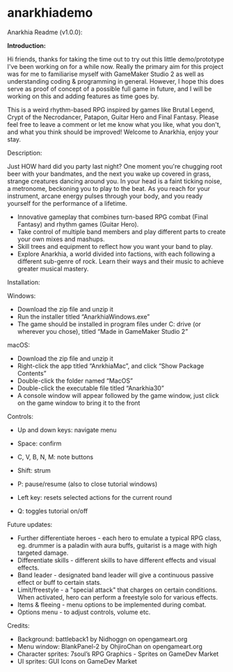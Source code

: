 # anarkhiademo

Anarkhia Readme (v1.0.0):

<b>Introduction:</b>

Hi friends, thanks for taking the time out to try out this little demo/prototype I've been working on for a while now. Really the primary aim for this project was for me to familiarise myself with GameMaker Studio 2 as well as understanding coding & programming in general. However, I hope this does serve as proof of concept of a possible full game in future, and I will be working on this and adding features as time goes by.

This is a weird rhythm-based RPG inspired by games like Brutal Legend, Crypt of the Necrodancer, Patapon, Guitar Hero and Final Fantasy. Please feel free to leave a comment or let me know what you like, what you don't, and what you think should be improved! Welcome to Anarkhia, enjoy your stay.

Description:

Just HOW hard did you party last night? One moment you're chugging root beer with your bandmates, and the next you wake up covered in grass, strange creatures dancing around you. In your head is a faint ticking noise, a metronome, beckoning you to play to the beat. As you reach for your instrument, arcane energy pulses through your body, and you ready yourself for the performance of a lifetime.

- Innovative gameplay that combines turn-based RPG combat (Final Fantasy) and rhythm games (Guitar Hero).
- Take control of multiple band members and play different parts to create your own mixes and mashups.
- Skill trees and equipment to reflect how you want your band to play.
- Explore Anarkhia, a world divided into factions, with each following a different sub-genre of rock. Learn their ways and their music to achieve greater musical mastery.


Installation:

Windows:
- Download the zip file and unzip it
- Run the installer titled “AnarkhiaWindows.exe”
- The game should be installed in program files under C: drive (or wherever you chose), titled “Made in GameMaker Studio 2”

macOS:
- Download the zip file and unzip it
- Right-click the app titled “AnrkhiaMac”, and click “Show Package Contents”
- Double-click the folder named “MacOS”
- Double-click the executable file titled “Anarkhia30”
- A console window will appear followed by the game window, just click on the game window to bring it to the front


Controls:
- Up and down keys: navigate menu
- Space: confirm 
- C, V, B, N, M: note buttons
- Shift: strum
- P: pause/resume (also to close tutorial windows)

- Left key: resets selected actions for the current round
- Q: toggles tutorial on/off

Future updates:
- Further differentiate heroes - each hero to emulate a typical RPG class, eg. drummer is a paladin with aura buffs, guitarist is a mage with high targeted damage.
- Differentiate skills - different skills to have different effects and visual effects.
- Band leader - designated band leader will give a continuous passive effect or buff to certain stats.
- Limit/freestyle - a "special attack" that charges on certain conditions. When activated, hero can perform a freestyle solo for various effects.
- Items & fleeing - menu options to be implemented during combat.
- Options menu - to adjust controls, volume etc.

Credits:
- Background: battleback1 by Nidhoggn on opengameart.org
- Menu window: BlankPanel-2 by OhjiroChan on opengameart.org
- Character sprites: 7soul’s RPG Graphics - Sprites on GameDev Market
- UI sprites: GUI Icons on GameDev Market
